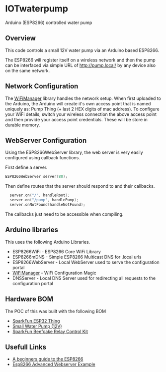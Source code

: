 # IOTwaterpump
Arduino (ESP8266) controlled water pump

## Overview
This code controls a small 12V water pump via an Arduino based ESP8266.  

The ESP8266 will register itself on a wireless network and then the pump can be interfaced via  simple URL of
http://pump.local/ by any device also on the same network.

## Network Configuration  
The [WiFiManager](https://github.com/tzapu/WiFiManager) library handles the network setup.  When first uploaded to the Arduino, the Arduino will create it's
own access point that is named uniquely as: Pump Thing (+ last 2 HEX digits of mac address). To configure your WiFi details, switch your wireless connection the above access point and then provide your access point credentials.  These will be store in durable memory.  

## WebServer Configuration
Using the ESP8266WebServer library, the web server is very easily configured using callback functions.  

First define a server.
```C++
ESP8266WebServer server(80);
```
Then define routes that the server should respond to and their callbacks.
```C++
  server.on("/", handleRoot);
  server.on("/pump", handlePump);
  server.onNotFound(handleNotFound);
```
The callbacks just need to be accessible when compiling.


## Arduino libraries
This uses the following Arduino Libraries.
* ESP8266WiFi - ESP8266 Core WiFi Library
* ESP8266mDNS - Simple ESP8266 Multicast DNS for .local urls
* ESP8266WebServer - Local WebServer used to serve the configuration portal
* [WiFiManager](https://github.com/tzapu/WiFiManager) - WiFi Configuration Magic
* DNSServer - Local DNS Server used for redirecting all requests to the configuration portal

## Hardware BOM
The POC of this was built with the following BOM
* [SparkFun ESP32 Thing](https://www.sparkfun.com/products/13907)
* [Small Water Pump (12V)](https://www.amazon.com/gp/product/B06WW1W7W2)
* [SparkFun Beefcake Relay Control Kit](https://www.sparkfun.com/products/13815)


## Usefull Links
* [A beginners guide to the ESP8266](https://tttapa.github.io/ESP8266/Chap10%20-%20Simple%20Web%20Server.html)
* [Esp8266 Advanced Webserver Example](https://github.com/esp8266/Arduino/blob/master/libraries/ESP8266WebServer/examples/AdvancedWebServer/AdvancedWebServer.ino)
